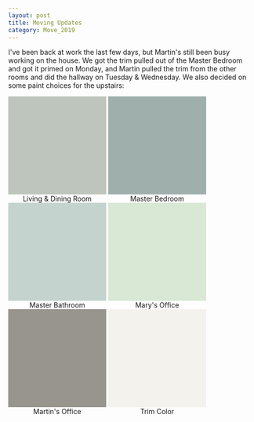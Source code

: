 ```yaml
---
layout: post
title: Moving Updates
category: Move_2019
---
```


I've been back at work the last few days, but Martin's still been busy working on the house. We got the trim pulled out of the Master Bedroom and got it primed on Monday, and Martin pulled the trim from the other rooms and did the hallway on Tuesday & Wednesday. We also decided on some paint choices for the upstairs:

<div style="width: 200px; text-align: center; display: inline-block;"><div style="background-color: rgb(190, 197, 188); width: 200px; height: 200px;"></div>Living & Dining Room</div>

<div style="width: 200px; text-align: center; display: inline-block;"><div style="background-color: rgb(159, 176, 172); width: 200px; height: 200px;"></div>Master Bedroom</div>

<div style="width: 200px; text-align: center; display: inline-block;"><div style="background-color: rgb(197, 211, 207); width: 200px; height: 200px;"></div>Master Bathroom</div>

<div style="width: 200px; text-align: center; display: inline-block;"><div style="background-color: rgb(217, 231, 213); width: 200px; height: 200px;"></div>Mary's Office</div>

<div style="width: 200px; text-align: center; display: inline-block;"><div style="background-color: rgb(152, 149, 142); width: 200px; height: 200px;"></div>Martin's Office</div>

<div style="width: 200px; text-align: center; display: inline-block;"><div style="background-color: rgb(243, 242, 237); width: 200px; height: 200px;"></div>Trim Color</div>

